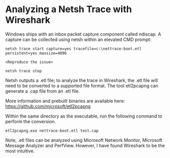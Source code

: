 # Analyzing a Netsh Trace with Wireshark

Windows ships with an inbox packet capture component called ndiscap. 
A capture can be collected using netsh within an elevated CMD prompt:

```
netsh trace start capture=yes tracefile=c:\nettrace-boot.etl persistent=yes maxsize=4096
 
<Reproduce the issue>

netsh trace stop
```

Netsh outputs a .etl file; to analyze the trace in Wireshark, the .etl file will need to be converted to a supported file format. The tool etl2pcapng can generate a .cap file from an .etl file.

More information and prebuilt binaries are available here:
https://github.com/microsoft/etl2pcapng

Within the same directory as the executable, run the following command to perform the conversion.

```
etl2pcapng.exe nettrace-boot.etl test.cap
```

Note, .etl files can be analyzed using Microsoft Network Monitor, Microsoft Message Analyzer and PerfView. However, I have found Wireshark to be the most intuitive.
